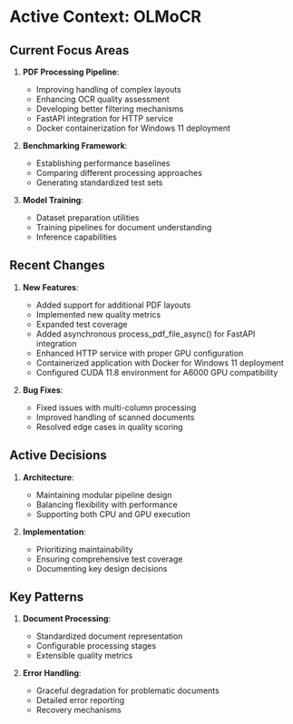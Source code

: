 # Active Context: OLMoCR

## Current Focus Areas
1. **PDF Processing Pipeline**:
   - Improving handling of complex layouts
   - Enhancing OCR quality assessment
   - Developing better filtering mechanisms
   - FastAPI integration for HTTP service
   - Docker containerization for Windows 11 deployment

2. **Benchmarking Framework**:
   - Establishing performance baselines
   - Comparing different processing approaches
   - Generating standardized test sets

3. **Model Training**:
   - Dataset preparation utilities
   - Training pipelines for document understanding
   - Inference capabilities

## Recent Changes
1. **New Features**:
   - Added support for additional PDF layouts
   - Implemented new quality metrics
   - Expanded test coverage
   - Added asynchronous process_pdf_file_async() for FastAPI integration
   - Enhanced HTTP service with proper GPU configuration
   - Containerized application with Docker for Windows 11 deployment
   - Configured CUDA 11.8 environment for A6000 GPU compatibility

2. **Bug Fixes**:
   - Fixed issues with multi-column processing
   - Improved handling of scanned documents
   - Resolved edge cases in quality scoring

## Active Decisions
1. **Architecture**:
   - Maintaining modular pipeline design
   - Balancing flexibility with performance
   - Supporting both CPU and GPU execution

2. **Implementation**:
   - Prioritizing maintainability
   - Ensuring comprehensive test coverage
   - Documenting key design decisions

## Key Patterns
1. **Document Processing**:
   - Standardized document representation
   - Configurable processing stages
   - Extensible quality metrics

2. **Error Handling**:
   - Graceful degradation for problematic documents
   - Detailed error reporting
   - Recovery mechanisms
